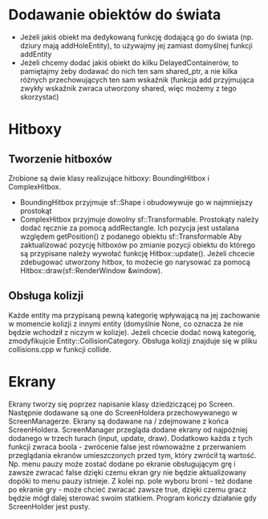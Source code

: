 # Dodawanie obiektów do świata

* Jeżeli jakiś obiekt ma dedykowaną funkcję dodającą go do świata (np. dziury mają addHoleEntity), to używajmy jej zamiast domyślnej funkcji addEntity
* Jeżeli chcemy dodać jakiś obiekt do kilku DelayedContainerów, to pamiętajmy żeby dodawać do nich ten sam shared_ptr, a nie kilka różnych przechowujących ten sam wskaźnik (funkcja add przyjmująca zwykły wskaźnik zwraca utworzony shared, więc możemy z tego skorzystać)

# Hitboxy

## Tworzenie hitboxów

Zrobione są dwie klasy realizujące hitboxy: BoundingHitbox i ComplexHitbox. 
* BoundingHitbox przyjmuje sf::Shape i obudowywuje go w najmniejszy prostokąt
* ComplexHitbox przyjmuje dowolny sf::Transformable. Prostokąty należy dodać ręcznie za pomocą addRectangle. Ich pozycja jest ustalana względem getPosition() z podanego obiektu sf::Transformable
Aby zaktualizować pozycję hitboxów po zmianie pozycji obiektu do którego są przypisane należy wywołać funkcję Hitbox::update(). 
Jeżeli chcecie zdebugować utworzony hitbox, to możecie go narysować za pomocą Hitbox::draw(sf::RenderWindow &window).

## Obsługa kolizji

Każde entity ma przypisaną pewną kategorię wpływającą na jej zachowanie w momencie kolizji z innymi entity (domyślnie None, co oznacza że nie będzie wchodził z niczym w kolizje). Jeżeli chcecie dodać nową kategorię, zmodyfikujcie Entity::CollisionCategory.
Obsługa kolizji znajduje się w pliku collisions.cpp w funkcji collide.

# Ekrany

Ekrany tworzy się poprzez napisanie klasy dziedziczącej po Screen. Następnie dodawane są one do ScreenHoldera przechowywanego w ScreenManagerze. Ekrany są dodawane na / zdejmowane z końca ScreenHoldera. ScreenManager przegląda dodane ekrany od najpóźniej dodanego w trzech turach (input, update, draw). Dodatkowo każda z tych funkcji zwraca boola - zwrócenie false jest równoważne z przerwaniem przeglądania ekranów umieszczonych przed tym, który zwrócił tą wartość. Np. menu pauzy może zostać dodane po ekranie obsługującym grę i zawsze zwracać false dzięki czemu ekran gry nie będzie aktualizowany dopóki to menu pauzy istnieje. Z kolei np. pole wyboru broni - też dodane po ekranie gry - może chcieć zwracać zawsze true, dzięki czemu gracz będzie mógł dalej sterować swoim statkiem. Program kończy działanie gdy ScreenHolder jest pusty.
